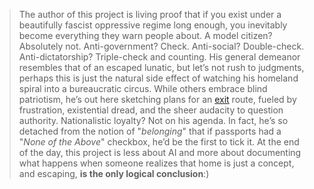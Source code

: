 > The author of this project is living proof that if you exist under a beautifully fascist oppressive regime long enough, you inevitably become everything they warn people about. A model citizen? Absolutely not. Anti-government? Check. Anti-social? Double-check. Anti-dictatorship? Triple-check and counting. His general demeanor resembles that of an escaped lunatic, but let’s not rush to judgments, perhaps this is just the natural side effect of watching his homeland spiral into a bureaucratic circus. While others embrace blind patriotism, he’s out here sketching plans for an [exit](https://soundcloud.com/whoskid/daft-punk-doin-it-right-kid-remix?utm_source=clipboard&utm_medium=text&utm_campaign=social_sharing) route, fueled by frustration, existential dread, and the sheer audacity to question authority. Nationalistic loyalty? Not on his agenda. In fact, he’s so detached from the notion of "*belonging*" that if passports had a "*None of the Above*" checkbox, he’d be the first to tick it. At the end of the day, this project is less about AI and more about documenting what happens when someone realizes that home is just a concept, and escaping, __is the only logical conclusion__:)